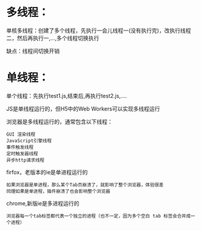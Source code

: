 # 多线程：
单核多线程：创建了多个线程，先执行一会儿线程一(没有执行完)，改执行线程二，然后再执行一,...,多个线程切换执行  
  
缺点：线程间切换开销

# 单线程：
单个线程：先执行test1.js,结束后,再执行test2.js,....
  
JS是单线程运行的，但H5中的Web Workers可以实现多线程运行
  
浏览器是多线程运行的，通常包含以下线程：

    GUI 渲染线程
    JavaScript引擎线程
    事件触发线程
    定时触发器线程
    异步http请求线程

  
firfox，老版本的ie是单进程运行的  

    如果浏览器是单进程，那么某个Tab页崩溃了，就影响了整个浏览器，体验很差
    同理如果是单进程，插件崩溃了也会影响整个浏览器

chrome,新版ie是多进程运行的

    浏览器每一个tab标签都代表一个独立的进程（也不一定，因为多个空白 tab 标签会合并成一个进程）




